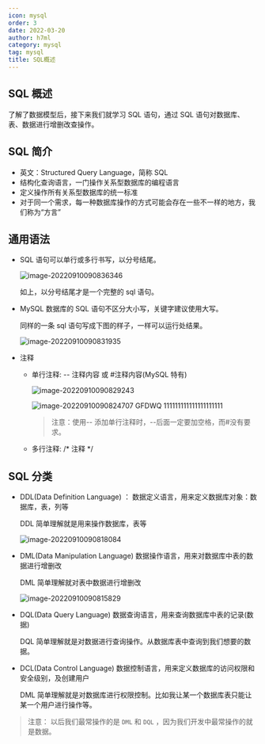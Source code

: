 ```yaml
---
icon: mysql
order: 3
date: 2022-03-20
author: h7ml
category: mysql
tag: mysql
title: SQL概述
---
```


## SQL 概述

了解了数据模型后，接下来我们就学习 SQL 语句，通过 SQL 语句对数据库、表、数据进行增删改查操作。

## SQL 简介

- 英文：Structured Query Language，简称 SQL
- 结构化查询语言，一门操作关系型数据库的编程语言
- 定义操作所有关系型数据库的统一标准
- 对于同一个需求，每一种数据库操作的方式可能会存在一些不一样的地方，我们称为“方言”

## 通用语法

- SQL 语句可以单行或多行书写，以分号结尾。

  ![image-20220910090836346](https://nakoruru.h7ml.cn/httpproxy/static.5ibug.net/vitepress/assets/images/mysql/202209100916954.png)

  如上，以分号结尾才是一个完整的 sql 语句。

- MySQL 数据库的 SQL 语句不区分大小写，关键字建议使用大写。

  同样的一条 sql 语句写成下图的样子，一样可以运行处结果。

  ![image-20220910090831935](https://nakoruru.h7ml.cn/httpproxy/static.5ibug.net/vitepress/assets/images/mysql/202209100916982.png)

- 注释

  - 单行注释: -- 注释内容 或 #注释内容(MySQL 特有)

    ![image-20220910090829243](https://nakoruru.h7ml.cn/httpproxy/static.5ibug.net/vitepress/assets/images/mysql/202209100916099.png)

    ![image-20220910090824707](https://nakoruru.h7ml.cn/httpproxy/static.5ibug.net/vitepress/assets/images/mysql/202209100916488.png) GFDWQ 111111111111111111111

    > 注意：使用-- 添加单行注释时，--后面一定要加空格，而#没有要求。

  - 多行注释: /\* 注释 \*/

## SQL 分类

- DDL(Data Definition Language) ： 数据定义语言，用来定义数据库对象：数据库，表，列等

  DDL 简单理解就是用来操作数据库，表等

  ![image-20220910090818084](https://nakoruru.h7ml.cn/httpproxy/static.5ibug.net/vitepress/assets/images/mysql/202209100916598.png)

- DML(Data Manipulation Language) 数据操作语言，用来对数据库中表的数据进行增删改

  DML 简单理解就对表中数据进行增删改

  ![image-20220910090815829](https://nakoruru.h7ml.cn/httpproxy/static.5ibug.net/vitepress/assets/images/mysql/202209100916681.png)

- DQL(Data Query Language) 数据查询语言，用来查询数据库中表的记录(数据)

  DQL 简单理解就是对数据进行查询操作。从数据库表中查询到我们想要的数据。

- DCL(Data Control Language) 数据控制语言，用来定义数据库的访问权限和安全级别，及创建用户

  DML 简单理解就是对数据库进行权限控制。比如我让某一个数据库表只能让某一个用户进行操作等。

> 注意： 以后我们最常操作的是 `DML` 和 `DQL` ，因为我们开发中最常操作的就是数据。
